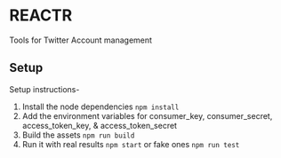# REACTR
Tools for Twitter Account management

## Setup
Setup instructions-
1. Install the node dependencies `npm install`
2. Add the environment variables for consumer_key, consumer_secret, access_token_key, & access_token_secret
3. Build the assets `npm run build`
4. Run it with real results `npm start` or fake ones `npm run test`